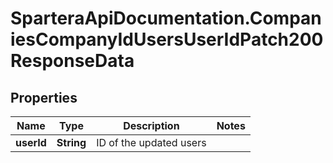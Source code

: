# SparteraApiDocumentation.CompaniesCompanyIdUsersUserIdPatch200ResponseData

## Properties

Name | Type | Description | Notes
------------ | ------------- | ------------- | -------------
**userId** | **String** | ID of the updated users | 


